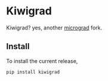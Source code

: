 # Kiwigrad

Kiwigrad? yes, another [micrograd](https://github.com/karpathy/micrograd) fork.

## Install 

To install the current release,

```console
pip install kiwigrad
```